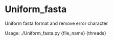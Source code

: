 # Uniform_fasta
Uniform fasta format and remove error character

Usage:  ./Uniform_fasta.py {file_name} {threads}
